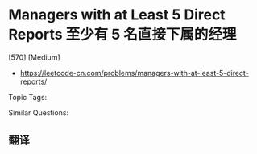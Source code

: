 # Managers with at Least 5 Direct Reports 至少有 5 名直接下属的经理

[570] [Medium]

- https://leetcode-cn.com/problems/managers-with-at-least-5-direct-reports/

Topic Tags:

Similar Questions:

## 翻译
